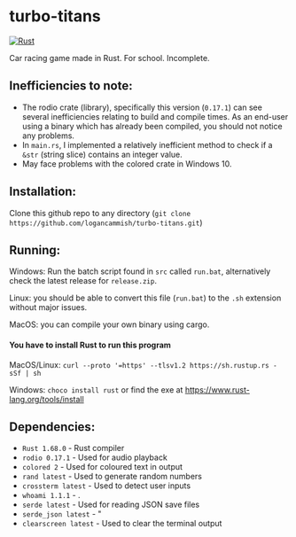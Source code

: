 # turbo-titans

[![Rust](https://github.com/logancammish/turbo-titans/actions/workflows/rust.yml/badge.svg)](https://github.com/logancammish/turbo-titans/actions/workflows/rust.yml)

Car racing game made in Rust. For school. Incomplete.

## Inefficiencies to note:
* The rodio crate (library), specifically this version (`0.17.1`) can see several inefficiencies relating to build and compile times. As an end-user using a binary which has already been compiled, you should not notice any problems.
* In `main.rs`, I implemented a relatively inefficient method to check if a `&str` (string slice) contains an integer value. 
* May face problems with the colored crate in Windows 10.

## Installation: 
Clone this github repo to any directory (`git clone https://github.com/logancammish/turbo-titans.git`)

## Running: 
Windows: Run the batch script found in `src` called `run.bat`, alternatively check the latest release for `release.zip`.

Linux: you should be able to convert this file (`run.bat`) to the `.sh` extension without major issues.

MacOS: you can compile your own binary using cargo.
#### You have to install Rust to run this program
MacOS/Linux: `curl --proto '=https' --tlsv1.2 https://sh.rustup.rs -sSf | sh`

Windows: `choco install rust` or find the exe at https://www.rust-lang.org/tools/install 



## Dependencies:
* `Rust 1.68.0` - Rust compiler
* `rodio 0.17.1` - Used for audio playback
* `colored 2` - Used for coloured text in output
* `rand latest` - Used to generate random numbers
* `crossterm latest` - Used to detect user inputs
* `whoami 1.1.1` - .
* `serde latest` - Used for reading JSON save files
* `serde_json latest` - "
* `clearscreen latest` - Used to clear the terminal output
